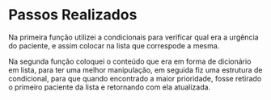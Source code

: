 # Passos Realizados

Na primeira função utilizei a condicionais para verificar qual era a urgência do paciente, e assim colocar na lista que correspode a mesma.

Na segunda função coloquei o conteúdo que era em forma de dicionário em lista, para ter uma melhor manipulação, em seguida fiz uma estrutura de condicional,
para que quando encontrado a maior prioridade, fosse retirado o primeiro paciente da lista e retornando com ela atualizada.
